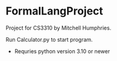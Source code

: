 # FormalLangProject
Project for CS3310 by Mitchell Humphries.

Run Calculator.py to start program.
* Requries python version 3.10 or newer

